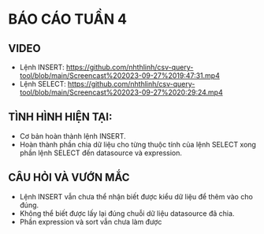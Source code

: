 # BÁO CÁO TUẦN 4

## VIDEO
- Lệnh INSERT: https://github.com/nhthlinh/csv-query-tool/blob/main/Screencast%202023-09-27%2019:47:31.mp4
- Lệnh SELECT: https://github.com/nhthlinh/csv-query-tool/blob/main/Screencast%202023-09-27%2020:29:24.mp4
## TÌNH HÌNH HIỆN TẠI:
- Cơ bản hoàn thành lệnh INSERT.
- Hoàn thành phần chia dữ liệu cho từng thuộc tính của lệnh SELECT xong phần lệnh SELECT đến datasource và expression.
## CÂU HỎI VÀ VƯỚN MẮC
- Lệnh INSERT vẫn chưa thể nhận biết được kiểu dữ liệu để thêm vào cho đúng.
- Không thể biết được lấy lại đúng chuỗi dữ liệu datasource đã chia.
- Phần expression và sort vẫn chưa làm được 
